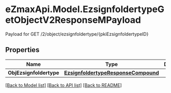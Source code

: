 # eZmaxApi.Model.EzsignfoldertypeGetObjectV2ResponseMPayload
Payload for GET /2/object/ezsignfoldertype/{pkiEzsignfoldertypeID}

## Properties

Name | Type | Description | Notes
------------ | ------------- | ------------- | -------------
**ObjEzsignfoldertype** | [**EzsignfoldertypeResponseCompound**](EzsignfoldertypeResponseCompound.md) |  | 

[[Back to Model list]](../README.md#documentation-for-models) [[Back to API list]](../README.md#documentation-for-api-endpoints) [[Back to README]](../README.md)

